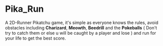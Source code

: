 # Pika_Run
A 2D-Runner Pikatchu game, it's simple as everyone knows the rules, avoid obstacles including **Charizard**, **Meowth**, **Beedrill** and the **Pokeballs** ( Don't try to catch them or else u will be caught by a player and lose ) and run for your life to get the best score.
